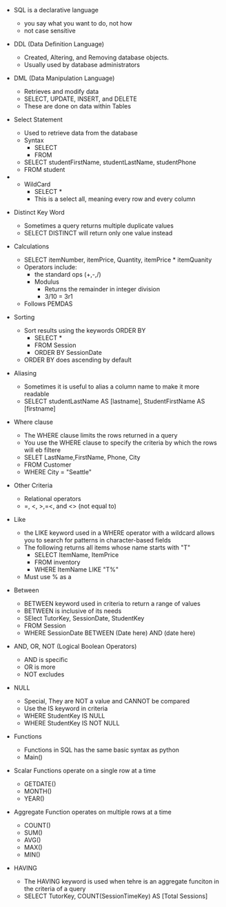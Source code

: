 
- SQL is a declarative language
	- you say what you want to do, not how 
	- not case sensitive

- DDL (Data Definition Language)
	- Created, Altering, and Removing database objects. 
	- Usually used by database administrators

- DML (Data Manipulation Language)
	- Retrieves and modify data
	- SELECT, UPDATE, INSERT, and DELETE
	- These are done on data within Tables 

- Select Statement 
	- Used to retrieve data from the database
	- Syntax
		- SELECT <columnName>
		- FROM <tableName>
	- SELECT studentFirstName, studentLastName, studentPhone
	- FROM student

- * WildCard
	- SELECT * 
	- This is a select all, meaning every row and every column

- Distinct Key Word
	- Sometimes a query returns multiple duplicate values
	- SELECT DISTINCT will return only one value instead

- Calculations
	- SELECT itemNumber, itemPrice, Quantity, itemPrice * itemQuanity
	- Operators include:
		- the standard ops (+,-,/)
		- Modulus
			- Returns the remainder in integer division 
			- 3/10 = 3r1 
	- Follows PEMDAS

- Sorting
	- Sort results using the keywords ORDER BY
		- SELECT *
		- FROM Session
		- ORDER BY SessionDate
	- ORDER BY does ascending by default

- Aliasing
	- Sometimes it is useful to alias a column name to make it more readable
	- SELECT studentLastName AS [lastname], StudentFirstName AS [firstname]

- Where clause
	- The WHERE clause limits the rows returned in a query
	- You use the WHERE clause to specify the criteria by which the rows will eb filtere
	- SELET LastName,FirstName, Phone, City
	- FROM Customer
	- WHERE City = "Seattle"

- Other Criteria
	- Relational operators
	- =, <, >,=<, and <> (not equal to)

- Like
	- the LIKE keyword used in a WHERE operator with a wildcard allows you to search for patterns in character-based fields
	- The following returns all items whose name starts with "T"
		- SELECT ItemName, ItemPrice
		- FROM inventory
		- WHERE ItemName LIKE "T%"
	- Must use % as a 

- Between
	- BETWEEN keyword used in criteria to return a range of values
	- BETWEEN is inclusive of its needs
	- SElect TutorKey, SessionDate, StudentKey
	- FROM Session
	- WHERE SessionDate BETWEEN (Date here) AND (date here)

- AND, OR, NOT (Logical Boolean Operators)
	- AND is specific
	- OR is more
	- NOT excludes 

- NULL 
	- Special, They are NOT a value and CANNOT be compared
	- Use the IS keyword in criteria 
	- WHERE StudentKey IS NULL
	- WHERE StudentKey IS NOT NULL

- Functions
	- Functions in SQL has the same basic syntax as python
	- Main()

- Scalar Functions operate on a single row at a time
	- GETDATE()
	- MONTH()
	- YEAR()

- Aggregate Function operates on multiple rows at a time
	- COUNT()
	- SUM()
	- AVG()
	- MAX()
	- MIN()

- HAVING
	- The HAVING keyword is used when tehre is an aggregate funciton in the criteria of a query
	- SELECT TutorKey, COUNT(SessionTimeKey) AS [Total Sessions]